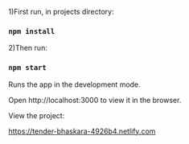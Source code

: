 
1)First run, in projects directory:

### `npm install`

2)Then run:

### `npm start`

Runs the app in the development mode.

Open http://localhost:3000 to view it in the browser.

View the project:

https://tender-bhaskara-4926b4.netlify.com
